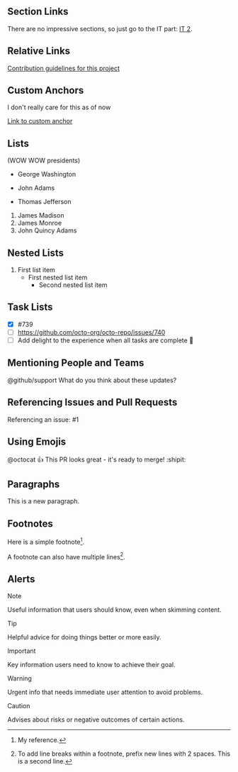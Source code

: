 ## Section Links
There are no impressive sections, so just go to the IT part: [IT 2](#it-2).

## Relative Links
[Contribution guidelines for this project](docs/CONTRIBUTING.md)

## Custom Anchors
<a name="custom-anchor"></a>
I don't really care for this as of now

[Link to custom anchor](#Thomas-Egil-Hasselgreen)



## Lists
(WOW WOW presidents)
- George Washington
* John Adams
+ Thomas Jefferson

1. James Madison
2. James Monroe
3. John Quincy Adams

## Nested Lists
1. First list item
   - First nested list item
     - Second nested list item

## Task Lists
- [x] #739
- [ ] https://github.com/octo-org/octo-repo/issues/740
- [ ] Add delight to the experience when all tasks are complete :tada:

## Mentioning People and Teams
@github/support What do you think about these updates?

## Referencing Issues and Pull Requests
Referencing an issue: #1

## Using Emojis
@octocat :+1: This PR looks great - it's ready to merge! :shipit:

## Paragraphs
This is a new paragraph.

## Footnotes
Here is a simple footnote[^1].

A footnote can also have multiple lines[^2].

[^1]: My reference.
[^2]: To add line breaks within a footnote, prefix new lines with 2 spaces.
  This is a second line.

## Alerts
> [!NOTE]
> Useful information that users should know, even when skimming content.

> [!TIP]
> Helpful advice for doing things better or more easily.

> [!IMPORTANT]
> Key information users need to know to achieve their goal.

> [!WARNING]
> Urgent info that needs immediate user attention to avoid problems.

> [!CAUTION]
> Advises about risks or negative outcomes of certain actions.
